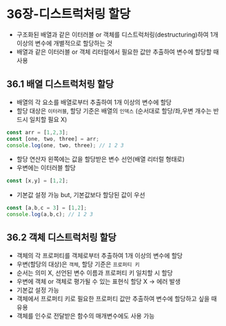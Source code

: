 # 36장-디스트럭처링 할당
- 구조화된 배열과 같은 이터러블 or 객체를 디스트럭처링(destructuring)하여 1개 이상의 변수에 개별적으로 할당하는 것
- 배열과 같은 이터러블 or 객체 리터럴에서 필요한 값만 추출하여 변수에 할당할 때 사용

## 36.1 배열 디스트럭처링 할당
- 배열의 각 요소를 배열로부터 추출하여 1개 이상의 변수에 할당
- 할당 대상은 `이터러블`, 할당 기준은 배열의 `인덱스` (순서대로 할당/좌,우변 개수는 반드시 일치할 필요 X)
```javascript
const arr = [1,2,3];
const [one, two, three] = arr;
console.log(one, two, three); // 1 2 3
```
- 할당 연산자 왼쪽에는 값을 할당받은 변수 선언(배열 리터럴 형태로)
- 우변에는 이터러블 할당
```javascript
const [x,y] = [1,2];
```
- 기본값 설정 가능 but, 기본값보다 할당된 값이 우선
```javascript
const [a,b,c = 3] = [1,2];
console.log(a,b,c); // 1 2 3
```
## 36.2 객체 디스트럭처링 할당
- 객체의 각 프로퍼티를 객체로부터 추출하여 1개 이상의 변수에 할당
- 우변(할당의 대상)은 `객체`, 할당 기준은 `프로퍼티 키`
- 순서는 의미 X, 선언된 변수 이름과 프로퍼티 키 일치할 시 할당
- 우변에 객체 or 객체로 평가될 수 있는 표현식 할당 X -> 에러 발생
- 기본값 설정 가능
- 객체에서 프로퍼티 키로 필요한 프로퍼티 값만 추출하여 변수에 할당하고 싶을 때 유용
- 객체를 인수로 전달받은 함수의 매개변수에도 사용 가능
